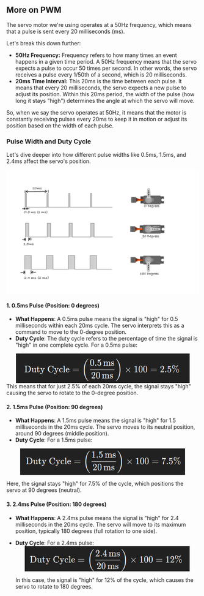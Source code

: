 ## More on PWM

The servo motor we're using operates at a 50Hz frequency, which means that a pulse is sent every 20 milliseconds (ms). 

Let's break this down further:
  - **50Hz Frequency:** Frequency refers to how many times an event happens in a given time period. A 50Hz frequency means that the servo expects a pulse to occur 50 times per second. In other words, the servo receives a pulse every 1/50th of a second, which is 20 milliseconds.
  - **20ms Time Interval:** This 20ms is the time between each pulse. It means that every 20 milliseconds, the servo expects a new pulse to adjust its position. Within this 20ms period, the width of the pulse (how long it stays "high") determines the angle at which the servo will move.

So, when we say the servo operates at 50Hz, it means that the motor is constantly receiving pulses every 20ms to keep it in motion or adjust its position based on the width of each pulse.

### Pulse Width and Duty Cycle
Let's dive deeper into how different pulse widths like 0.5ms, 1.5ms, and 2.4ms affect the servo's position.

<img style="display: block; margin: auto;" alt="pico2" src="./images/servo-position-pwm.jpg"/>

#### 1. **0.5ms Pulse (Position: 0 degrees)**
- **What Happens**: A 0.5ms pulse means the signal is "high" for 0.5 milliseconds within each 20ms cycle. The servo interprets this as a command to move to the 0-degree position.
- **Duty Cycle**: The duty cycle refers to the percentage of time the signal is "high" in one complete cycle. For a 0.5ms pulse:
<img style="display: block; margin: auto;" alt="pico2" src="./images/servo-pwm-05ms.png"/>
  This means that for just 2.5% of each 20ms cycle, the signal stays "high" causing the servo to rotate to the 0-degree position.

#### 2. **1.5ms Pulse (Position: 90 degrees)**

- **What Happens**: A 1.5ms pulse means the signal is "high" for 1.5 milliseconds in the 20ms cycle. The servo moves to its neutral position, around 90 degrees (middle position).
- **Duty Cycle**: For a 1.5ms pulse:
<img style="display: block; margin: auto;" alt="pico2" src="./images/servo-pwm-15ms.png"/>

  Here, the signal stays "high" for 7.5% of the cycle, which positions the servo at 90 degrees (neutral).

#### 3. **2.4ms Pulse (Position: 180 degrees)**

- **What Happens**: A 2.4ms pulse means the signal is "high" for 2.4 milliseconds in the 20ms cycle. The servo will move to its maximum position, typically 180 degrees (full rotation to one side).
- **Duty Cycle**: For a 2.4ms pulse:
  <img style="display: block; margin: auto;" alt="pico2" src="./images/servo-pwm-24ms.png"/>

  In this case, the signal is "high" for 12% of the cycle, which causes the servo to rotate to 180 degrees.











